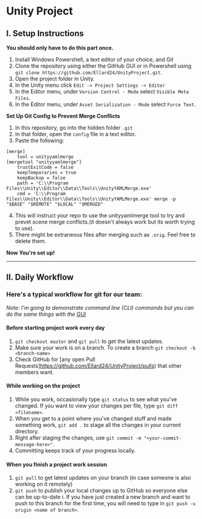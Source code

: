 # Unity Project

## I. Setup Instructions

**You should only have to do this part once.**

1. Install Windows Powershell, a text editor of your choice, and Git
2. Clone the repository using either the GitHub GUI or in Powershell using `git clone https://github.com/Ellard24/UnityProject.git`.
3. Open the project folder in Unity.
4. In the Unity menu click   `Edit -> Project Settings -> Editor`
5. In the Editor menu, under `Version Control - Mode` select `Visible Meta Files`.
6. In the Editor menu, under `Asset Serialization - Mode` select `Force Text`.

**Set Up Git Config to Prevent Merge Conflicts**

1. In this repository, go into the hidden folder `.git`
2. In that folder, open the `config` file in a text editor.
3. Paste the following:
```git
[merge]
    tool = unityyamlmerge
[mergetool "unityyamlmerge"]
    trustExitCode = false
    keepTemporaries = true
    keepBackup = false
    path = 'C:\\Program Files\\Unity\\Editor\\Data\\Tools\\UnityYAMLMerge.exe'
    cmd = 'C:\\Program Files\\Unity\\Editor\\Data\\Tools\\UnityYAMLMerge.exe' merge -p "$BASE" "$REMOTE" "$LOCAL" "$MERGED"
```
4. This will instruct your repo to use the unityyamlmerge tool to try and prevet scene merge conflicts.(it doesn't always work but its worth trying to use).
5. There might be extraneous files after merging such as `.orig`. Feel free to delete them.


**Now You're set up!**

---

## II. Daily Workflow


### Here's a typical workflow for git for our team:

_Note: I'm going to demonstrate command line (CLI) commands but you can do the same things with the [GUI](https://desktop.github.com/)_

#### Before starting project work every day

1. `git checkout master` and `git pull` to get the latest updates.
2. Make sure your work is on a branch. To create a branch `git checkout -b <branch-name>`
3. Check GitHub for [any open Pull Requests]https://github.com/Ellard24/UnityProject/pulls) that other members want.

#### While working on the project
1. While you work, occasionally type `git status` to see what you've changed. If you want to view your changes per file, type `git diff <filename>`.
2. When you get to a point where you've changed stuff and made something work, `git add .` to stage all the changes in your current directory.
3. Right after staging the changes, use `git commit -m "<your-commit-message-here>"`.
4. Committing keeps track of your progress locally.

#### When you finish a project work session
1. `git pull` to get latest updates on your branch (in case someone is also working on it remotely)
2. `git push` to publish your local changes up to GitHub so everyone else can be up-to-date
    i. If you have just created a new branch and want to push to this branch for the first time, you will need to type in 
        `git push -u origin <name of branch>`. 




